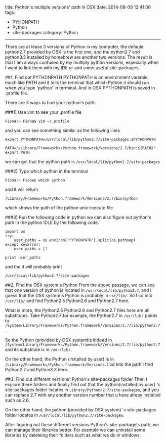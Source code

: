 title: Python's multiple versions' path in OSX
date: 2014-08-09 12:41:06
tags: 
- PYHONPATH
- Python
- site-packages
category: Python
---

There are at lease 3 versions of Python in my computer, the defaule python2.7 provided by OSX is the first one, and the python2.7 and python3.3 installed by homebrew are another two versions. The result is that I am always confused by my multiply python versions, especially when I want to link them with my IDE or add some useful site-packages.

<!--more-->

##1. Find out PYTHONPATH
PYTHONPATH is an environment variable, much like PATH and it tells the terminal that which Python it should run when you type 'python' in terminal. And in OSX PYTHONPATH is saved in .profile file. 

There are 3 ways to find your python's path:

###1)  Use vim to see your .profile file 
```
Fiona:~ Fiona$ vim ~/.profile
```

and you can see something similar as the following lines
	
```
export PYTHONPATH=/usr/local/lib/python2.7/site-packages:$PYTHONPATH

PATH="/Library/Frameworks/Python.framework/Versions/2.7/bin:${PATH}"
export PATH
```

we can get that the python path is `/usr/local/lib/python2.7/site-packages`
	


###2)  Type which python in the terminal

```
Fiona:~ Fiona$ which python
```

and it will return 
```
/Library/Frameworks/Python.framework/Versions/2.7/bin/python
```
which shows the path of the python unix execute file


###3)  Run the following code in python
we can also figure out python's path in the python IDLE by the following code.

```
import os
try:
    user_paths = os.environ['PYTHONPATH'].split(os.pathsep)
except KeyError:
    user_paths = []

print user_paths    
```

and the it will probably print 
```
/usr/local/lib/python2.7/site-packages
```


##2. Find the OSX system's Python 
From the above passage, we can see that one version of python is located in `/usr/local/lib/python2.7`, and I guess that the OSX system's Python is probably in `usr/lib/`. So I cd into `/usr/lib/` and find Python2.5 Python2.6 and Python2.7 here. 

What is more, the Python2.5 Python2.6 and Python2.7 files here are all substitutes. Take Python2.7 for example, the Python2.7 in `/usr/lib/` points to 
`/System/Library/Frameworks/Python.framework/Versions/2.7/lib/python2.7`.

So the Python (provided by OSX system)is indeed in 
`/System/Library/Frameworks/Python.framework/Versions/2.7/lib/python2.7`
and its substitute is in `/usr/lib/`.


On the other hand, the Python (installed by user) is in 
`/Library/Frameworks/Python.framework/Versions`. 
I cd into the path I find Python2.7 and Python3.3 here.


##3. Find out different versions' Python's site-packages folder
Then I explore there folders and finally find out that the python(installed by user) 's site-packages folder locates in `Library/Python/2.7/site-packages`, and you can replace 2.7 with any another version number that u have alreay installed such as 2.6.

On the other hand, the python (provided by OSX system) 's site-packages folder locates in
`/usr/local/lib/python2.7/site-packages`.

After figuring out these different versions Python's site-package's path, we can manage their libraries better. For example we can uninstall some libraries by deleteing their folders such as what we do in windows.